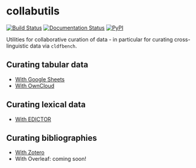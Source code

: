 # collabutils

[![Build Status](https://github.com/dlce-eva/collabutils/workflows/tests/badge.svg)](https://github.com/dlce-eva/collabutils/actions?query=workflow%3Atests)
[![Documentation Status](https://readthedocs.org/projects/collabutils/badge/?version=latest)](https://collabutils.readthedocs.io/en/latest/?badge=latest)
[![PyPI](https://img.shields.io/pypi/v/collabutils.svg)](https://pypi.org/project/collabutils)


Utilities for collaborative curation of data - in particular for curating cross-linguistic data via
`cldfbench`.


## Curating tabular data

- [With Google Sheets](https://collabutils.readthedocs.io/en/latest/googlesheets.html)
- [With OwnCloud](https://collabutils.readthedocs.io/en/latest/oc.html)


## Curating lexical data

- [With EDICTOR](https://collabutils.readthedocs.io/en/latest/edictor.html)


## Curating bibliographies

- [With Zotero](https://collabutils.readthedocs.io/en/latest/zotero.html)
- With Overleaf: coming soon!
